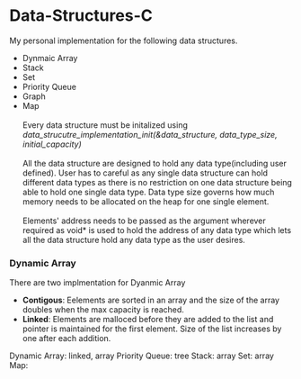 # Data-Structures-C
My personal implementation for the following data structures. 
* Dynmaic Array
* Stack
* Set
* Priority Queue
* Graph
* Map <br/><br/>
Every data structure must be initalized using _data_strucutre_implementation_init(&data_structure, data_type_size, initial_capacity)_<br/><br/>
All the data structure are designed to hold any data type(including user defined). User has to careful as any single data structure can hold different data types as there is no restriction on one data structure being able to hold one single data type. Data type size governs how much memory needs to be allocated on the heap for one single element. <br/><br/>
Elements' address needs to be passed as the argument wherever required as void* is used to hold the address of any data type which lets all the data structure hold any data type as the user desires. 

### Dynamic Array
There are two implmentation for Dyanmic Array
* **Contigous**: Eelements are sorted in an array and the size of the array doubles when the max capacity is reached.
* **Linked**: Elements are malloced before they are added to the list and pointer is maintained for the first element. Size of the list increases by one after each addition.
  
Dynamic Array: linked, array
Priority Queue: tree
Stack: array
Set: array
Map:
